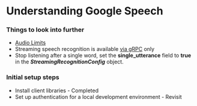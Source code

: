 # Understanding Google Speech 

### Things to look into further
- [Audio Limits](https://cloud.google.com/speech-to-text/quotas) 
- Streaming speech recognition is available [via gRPC](https://cloud.google.com/speech-to-text/docs/reference/rpc/google.cloud.speech.v1) only
- Stop listening after a single word, set the **single_utterance** field to **true** in the ***StreamingRecognitionConfig*** object.

### Initial setup steps
- Install client libraries - Completed
- Set up authentication for a local development environment - Revisit

